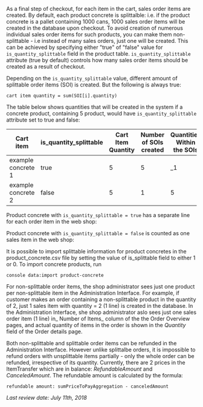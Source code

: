 As a final step of checkout, for each item in the cart, sales order items are created. By default, each product concrete is splittalble: i.e. if the product concrete is a pallet containing 1000 cans, 1000 sales order items will be created in the database upon checkout. To avoid creation of numerous individual sales order items for such products, you can make them non-splittable - i.e instead of many sales orders, just one will be created. This can be achieved by specifying either "true" of "false" value for `is_quantity_splittable` field in the product table. `is_quantity_splittable` attribute (true by default) controls how many sales order items should be created as a result of checkout.

Depending on the `is_quantity_splittable` value, different amount of splittable order items (SOI) is created. But the following is always true:

```
cart item quantity = sum(SOI[i].quantity)
```

The table below shows quantities that will be created in the system if a concrete product, containing 5 product, would have `is_quantity_splittable` attribute set to true and false:

| Cart item | is_quantity_splittable | Cart Item Quantity | Number of SOIs created | Quantities Within the SOIs |
| --- | --- | --- | --- | --- |
| example concrete 1 | true | 5 | 5 | _1 |
| example concrete 2 | false | 5 | 1 | 5 |

Product concrete with `is_quantity_splittable = true` has a separate line for each order item in the web shop:

Product concrete with `is_quantity_splittable = false` is counted as one sales item in the web shop:

It is possible to import splittable information for product concretes in the product_concrete.csv file by setting the value of is_splittable field to either 1 or 0. To import concrete products, run

`console data:import product-concrete`

For non-splittable order items, the shop administrator sees just one product per non-splittable item in the Administration Interface. For example, if customer makes an order containing a non-splittable product in the quantity of 2, just 1 sales item with quantity = 2 (1 line) is created in the database. In the Administration Interface, she shop administrator aslo sees just one sales order item (1 line) in_ Number of Items_ column of the the Order Overview pages, and actual quantity of items in the order is shown in the _Quantity_ field of the Order details page.

Both non-splittable and splittable order items can be refunded in the Administration Interface. However unlike splittalbe orders, it is impossible to refund orders with unsplittable items partially - only the whole order can be refunded, irrespective of its quantity. Currently, there are 2 prices in the ItemTransfer which are in balance: _RefundableAmount_ and _CanceledAmount_. The refundable amount is calculated by the formula:

`refundable amount: sumPriceToPayAggregation - canceledAmount`

_Last review date: July 11th, 2018_ <!-- by Helen Laktionova -->